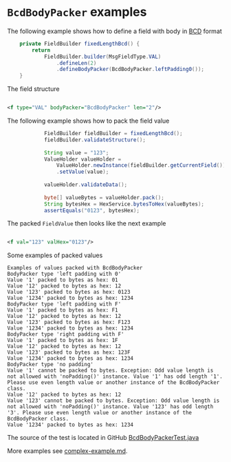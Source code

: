 # `BcdBodyPacker` examples

The following example shows how to define a field with body in [BCD](https://en.wikipedia.org/wiki/Binary-coded_decimal) format
```Java
    private FieldBuilder fixedLengthBcd() {
        return
            FieldBuilder.builder(MsgFieldType.VAL)
                .defineLen(2)
                .defineBodyPacker(BcdBodyPacker.leftPadding0());
    }
```

The field structure
```XML

<f type="VAL" bodyPacker="BcdBodyPacker" len="2"/>
```

The following example shows how to pack the field value
```Java
            FieldBuilder fieldBuilder = fixedLengthBcd();
            fieldBuilder.validateStructure();
    
            String value = "123";
            ValueHolder valueHolder =
                ValueHolder.newInstance(fieldBuilder.getCurrentField())
                .setValue(value);
            
            valueHolder.validateData();
    
            byte[] valueBytes = valueHolder.pack();
            String bytesHex = HexService.bytesToHex(valueBytes);
            assertEquals("0123", bytesHex);
```

The packed `FieldValue` then looks like the next example
```XML

<f val="123" valHex="0123"/>
```

Some examples of packed values
```
Examples of values packed with BcdBodyPacker 
BodyPacker type 'left padding with 0'
Value '1' packed to bytes as hex: 01
Value '12' packed to bytes as hex: 12
Value '123' packed to bytes as hex: 0123
Value '1234' packed to bytes as hex: 1234
BodyPacker type 'left padding with F'
Value '1' packed to bytes as hex: F1
Value '12' packed to bytes as hex: 12
Value '123' packed to bytes as hex: F123
Value '1234' packed to bytes as hex: 1234
BodyPacker type 'right padding with F'
Value '1' packed to bytes as hex: 1F
Value '12' packed to bytes as hex: 12
Value '123' packed to bytes as hex: 123F
Value '1234' packed to bytes as hex: 1234
BodyPacker type 'no padding'
Value '1' cannot be packed to bytes. Exception: Odd value length is not allowed with 'noPadding()' instance. Value '1' has odd length '1'. Please use even length value or another instance of the BcdBodyPacker class.
Value '12' packed to bytes as hex: 12
Value '123' cannot be packed to bytes. Exception: Odd value length is not allowed with 'noPadding()' instance. Value '123' has odd length '3'. Please use even length value or another instance of the BcdBodyPacker class.
Value '1234' packed to bytes as hex: 1234
```

The source of the test is located in GitHub [BcdBodyPackerTest.java](https://github.com/credibledoc/credible-doc/blob/master/iso-8583-packer/src/test/java/com/credibledoc/iso8583packer/bcd/BcdBodyPackerTest.java)

More examples see [complex-example.md](../complex-example.md).